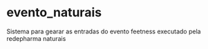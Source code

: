 # evento_naturais
Sistema para gearar as entradas do evento feetness executado pela redepharma naturais 
